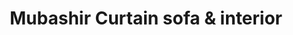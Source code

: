 ---
title: "Mubashir Curtain sofa & interior"
url: /karachi/mubashir-curtain-sofa-and-interior/
shop: interior decoration
---